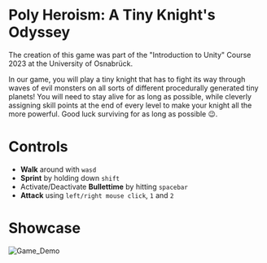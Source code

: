 # Poly Heroism: A Tiny Knight's Odyssey

The creation of this game was part of the "Introduction to Unity" Course 2023 at the University of Osnabrück.

In our game, you will play a tiny knight that has to fight its way through waves of evil monsters on all sorts of different procedurally generated tiny planets! You will need to stay alive for as long as possible, while cleverly assigning skill points at the end of every level to make your knight all the more powerful. Good luck surviving for as long as possible 😉. 

# Controls 

- **Walk** around with ```wasd```
- **Sprint** by holding down ```shift```
- Activate/Deactivate **Bullettime** by hitting ```spacebar```
- **Attack** using ```left/right mouse click```, ```1``` and ```2```

# Showcase

![Game_Demo](https://github.com/GerritBartels/Unity-Project/assets/64156238/3ae168f1-752d-426d-88ad-697554eb156c)
